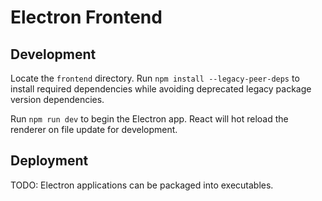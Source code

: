# Electron Frontend

## Development
Locate the `frontend` directory. Run `npm install --legacy-peer-deps` to install required dependencies while avoiding deprecated legacy package version dependencies.

Run `npm run dev` to begin the Electron app. React will hot reload the renderer on file update for development.


## Deployment
TODO: Electron applications can be packaged into executables.
